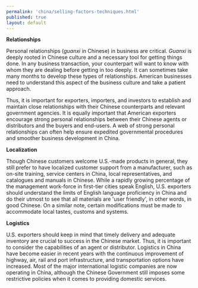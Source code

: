 ```yaml
---
permalink: 'china/selling-factors-techniques.html'
published: true
layout: default
---
```

**Relationships**

Personal relationships (_guanxi_ in Chinese) in business are critical. _Guanxi_ is deeply rooted in Chinese culture and a necessary tool for getting things done. In any business transaction, your counterpart will want to know with whom they are dealing before getting in too deeply. It can sometimes take many months to develop these types of relationships. American businesses need to understand this aspect of the business culture and take a patient approach.

Thus, it is important for exporters, importers, and investors to establish and maintain close relationships with their Chinese counterparts and relevant government agencies. It is equally important that American exporters encourage strong personal relationships between their Chinese agents or distributors and the buyers and end-users. A web of strong personal relationships can often help ensure expedited governmental procedures and smoother business development in China.

**Localization**

Though Chinese customers welcome U.S.-made products in general, they still prefer to have localized customer support from a manufacturer, such as on-site training, service centers in China, local representatives, and catalogues and manuals in Chinese. While a rapidly growing percentage of the management work-force in first-tier cities speak English, U.S. exporters should understand the limits of English language proficiency in China and do their utmost to see that all materials are 'user friendly', in other words, in good Chinese. On a similar note, certain modifications must be made to accommodate local tastes, customs and systems.

**Logistics**

U.S. exporters should keep in mind that timely delivery and adequate inventory are crucial to success in the Chinese market. Thus, it is important to consider the capabilities of an agent or distributor. Logistics in China have become easier in recent years with the continuous improvement of highway, air, rail and port infrastructure, and transportation options have increased. Most of the major international logistic companies are now operating in China, although the Chinese Government still imposes some restrictive policies when it comes to providing domestic services.
